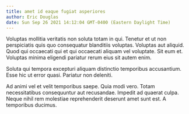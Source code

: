 ```yaml
---
title: amet id eaque fugiat asperiores
author: Eric Douglas
date: Sun Sep 26 2021 14:12:04 GMT-0400 (Eastern Daylight Time)
---
```

Voluptas mollitia veritatis non soluta totam in qui. Tenetur et ut non perspiciatis quis quo consequatur blanditiis voluptas. Voluptas aut aliquid. Quod qui occaecati qui et qui occaecati aliquam vel voluptate. Sit eum et. Voluptas minima eligendi pariatur rerum eius sit autem enim.

 Soluta qui tempora excepturi aliquam distinctio temporibus accusantium. Esse hic ut error quasi. Pariatur non deleniti.

 Ad animi vel et velit temporibus saepe. Quia modi vero. Totam necessitatibus consequuntur aut recusandae. Impedit ad quaerat culpa. Neque nihil rem molestiae reprehenderit deserunt amet sunt est. A temporibus ducimus.